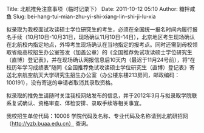 Title: 北航推免注意事项（临时记录下）
Date: 2011-10-12 05:10
Author: 糖拌咸鱼
Slug: bei-hang-tui-mian-zhu-yi-shi-xiang-lin-shi-ji-lu-xia

拟录取为我校面试攻读硕士学位研究生的考生，必须在全国统一报名时间内履行报名手续（10月10日-10月31日，现场确认11月10日-14日），北京地区考生现场确认在北航校内指定地点，外埠考生现场确认在当地指定的报考点。同时还需到母校领取省级高校招生办公室签发（加盖公章）的《全国推荐免试攻读硕士学位研究生（直博）登记表》，并在现场确认网报信息后10天内（最迟于11月24号前），将“在校历年学习成绩表”随同《全国推荐免试攻读硕士学位研究生（直博）登记表》寄送北京航空航天大学研究生招生办公室（办公楼东楼213房间，邮政编码：100191），没有寄送的申请者取消其录取资格。

</p>

拟录取的推免生请随时关注我校网站发布的信息，并于2012年3月与拟录取学院联系复试确认、资格审查、体检安排、录取手续等相关事宜。

</p>

我校招生单位代码：10006
学院代码及名称、专业代码及名称请到北航研招网（http://yzb.buaa.edu.cn）
查询。

</p>


